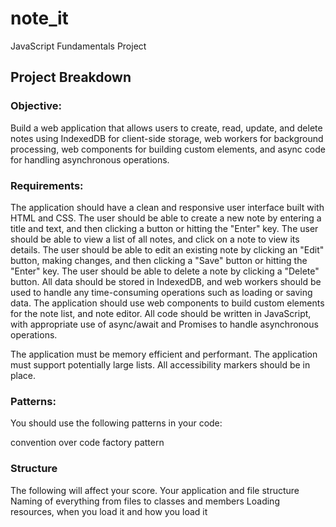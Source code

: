 # note_it
JavaScript Fundamentals Project

## Project Breakdown

### Objective:
Build a web application that allows users to create, read, update, and delete notes using IndexedDB for client-side storage, web workers for background processing, web components for building custom elements, and async code for handling asynchronous operations.

### Requirements:
The application should have a clean and responsive user interface built with HTML and CSS. 
The user should be able to create a new note by entering a title and text, and then clicking a button or hitting the "Enter" key. 
The user should be able to view a list of all notes, and click on a note to view its details. 
The user should be able to edit an existing note by clicking an "Edit" button, making changes, and then clicking a "Save" button or hitting the "Enter" key. 
The user should be able to delete a note by clicking a "Delete" button. 
All data should be stored in IndexedDB, and web workers should be used to handle any time-consuming operations such as loading or saving data. 
The application should use web components to build custom elements for the note list, and note editor. 
All code should be written in JavaScript, with appropriate use of async/await and Promises to handle asynchronous operations.

The application must be memory efficient and performant. 
The application must support potentially large lists. 
All accessibility markers should be in place.

### Patterns:
You should use the following patterns in your code:

convention over code
factory pattern

### Structure
The following will affect your score. 
Your application and file structure Naming of everything from files to classes and members Loading resources, when you load it and how you load it
